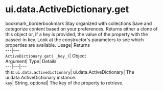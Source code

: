  
#  ui.data.ActiveDictionary.get 
bookmark_borderbookmark Stay organized with collections  Save and categorize content based on your preferences.
Returns either a clone of this object or, if a key is provided, the value of the property with the passed-in key. Look at the constructor's parameters to see which properties are available. 
Usage| Returns  
---|---  
`ActiveDictionary.get( _key_)`| Object  
Argument| Type| Details  
---|---|---  
this: `ui.data.activedictionary`| ui.data.ActiveDictionary| The ui.data.ActiveDictionary instance.  
`key`| String, optional| The key of the property to retrieve.  
